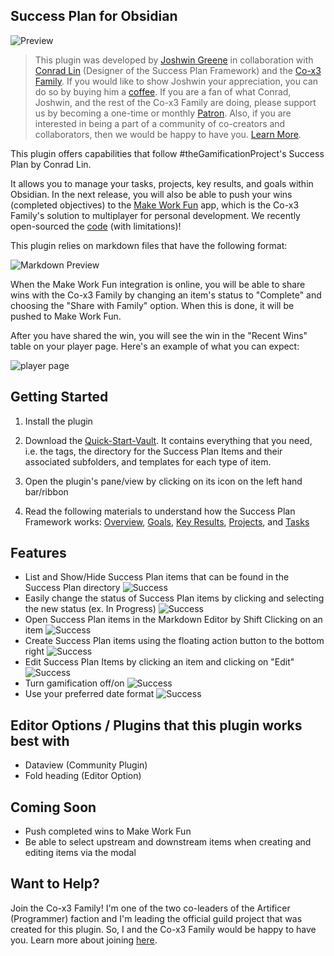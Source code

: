 ## Success Plan for Obsidian

![Preview](https://github.com/joshwingreene/obsidian-success-plan/blob/main/assets/images/obsidian-success-plan-preview.png)

> This plugin was developed by [Joshwin Greene](https://github.com/joshwingreene) in collaboration with [Conrad Lin](https://conradlin.com/) (Designer of the Success Plan Framework) and the [Co-x3 Family](https://join.co-x3.com/). If you would like to show Joshwin your appreciation, you can do so by buying him a [coffee](https://ko-fi.com/joshwingreene). If you are a fan of what Conrad, Joshwin, and the rest of the Co-x3 Family are doing, please support us by becoming a one-time or monthly [Patron](https://toolbox.co-x3.com/support-us). Also, if you are interested in being a part of a community of co-creators and collaborators, then we would be happy to have you. [Learn More](https://join.co-x3.com/community).

This plugin offers capabilities that follow #theGamificationProject's Success Plan by Conrad Lin.

It allows you to manage your tasks, projects, key results, and goals within Obsidian. In the next release, you will also be able to push your wins (completed objectives) to the [Make Work Fun](https://www.producthunt.com/posts/make-work-fun-gamify-notion-workspaces) app, which is the Co-x3 Family's solution to multiplayer for personal development. We recently open-sourced the [code](https://github.com/thex3family/make-work-fun) (with limitations)!

This plugin relies on markdown files that have the following format:

![Markdown Preview](https://github.com/joshwingreene/obsidian-success-plan/blob/main/assets/images/task-markdown-preview.png)

When the Make Work Fun integration is online, you will be able to share wins with the Co-x3 Family by changing an item's status to "Complete" and choosing the "Share with Family" option. When this is done, it will be pushed to Make Work Fun.

After you have shared the win, you will see the win in the "Recent Wins" table on your player page. Here's an example of what you can expect:

![player page](https://github.com/joshwingreene/obsidian-success-plan/blob/main/assets/images/obsidian-to-make-work-fun.png)

## Getting Started

1. Install the plugin

2. Download the [Quick-Start-Vault](https://github.com/joshwingreene/obsidian-success-plan/blob/main/assets/docs/Quick-Start-Vault). It contains everything that you need, i.e. the tags, the directory for the Success Plan Items and their associated subfolders, and templates for each type of item. 

3. Open the plugin's pane/view by clicking on its icon on the left hand bar/ribbon

4. Read the following materials to understand how the Success Plan Framework works: [Overview](https://academy.co-x3.com/en/articles/5116554-success-plan-overview), [Goals](https://academy.co-x3.com/en/articles/5166915-success-plan-goals), [Key Results](https://academy.co-x3.com/en/articles/5166915-success-plan-key-results), [Projects](https://academy.co-x3.com/en/articles/5166915-success-plan-projects), and [Tasks](https://academy.co-x3.com/en/articles/5166915-success-plan-tasks)

## Features

- List and Show/Hide Success Plan items that can be found in the Success Plan directory ![Success](https://img.shields.io/badge/-success-brightgreen)
- Easily change the status of Success Plan items by clicking and selecting the new status (ex. In Progress) ![Success](https://img.shields.io/badge/-success-brightgreen)
- Open Success Plan items in the Markdown Editor by Shift Clicking on an item ![Success](https://img.shields.io/badge/-success-brightgreen)
- Create Success Plan items using the floating action button to the bottom right ![Success](https://img.shields.io/badge/-success-brightgreen)
- Edit Success Plan Items by clicking an item and clicking on "Edit" ![Success](https://img.shields.io/badge/-success-brightgreen)
- Turn gamification off/on ![Success](https://img.shields.io/badge/-success-brightgreen)
- Use your preferred date format ![Success](https://img.shields.io/badge/-success-brightgreen)

## Editor Options / Plugins that this plugin works best with

- Dataview (Community Plugin)
- Fold heading (Editor Option)

## Coming Soon

- Push completed wins to Make Work Fun
- Be able to select upstream and downstream items when creating and editing items via the modal

## Want to Help?

Join the Co-x3 Family! I'm one of the two co-leaders of the Artificer (Programmer) faction and I'm leading the official guild project that was created for this plugin. So, I and the Co-x3 Family would be happy to have you. Learn more about joining [here](https://join.co-x3.com/apply).
